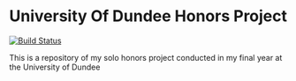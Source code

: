 # University Of Dundee Honors Project

[![Build Status](https://travis-ci.org/acapper/UniversityOfDundeeHonorsProject.svg?branch=master)](https://travis-ci.org/acapper/UniversityOfDundeeHonorsProject)

This is a repository of my solo honors project conducted in my final year at the University of Dundee
